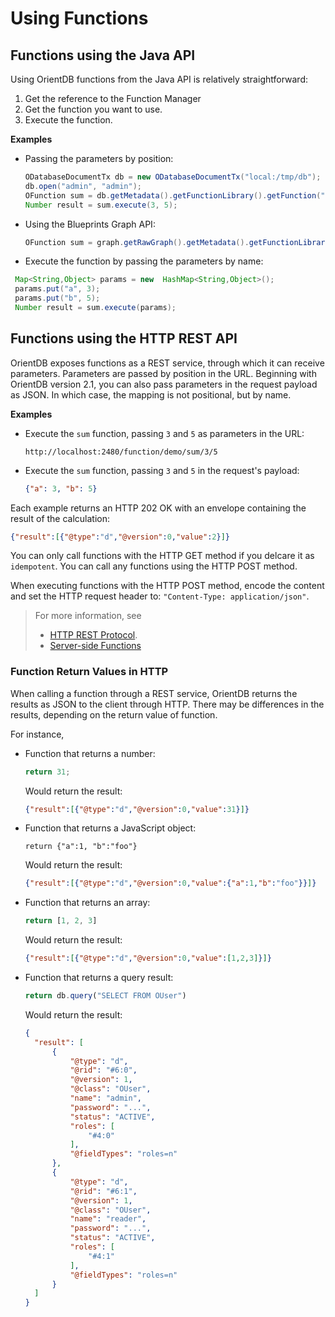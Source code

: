 # Using Functions

## Functions using the Java API

Using OrientDB functions from the Java API is relatively straightforward:

1. Get the reference to the Function Manager
1. Get the function you want to use.
1. Execute the function.

**Examples**

- Passing the parameters by position:

  ```java
  ODatabaseDocumentTx db = new ODatabaseDocumentTx("local:/tmp/db");
  db.open("admin", "admin");
  OFunction sum = db.getMetadata().getFunctionLibrary().getFunction("sum");
  Number result = sum.execute(3, 5);
  ```

- Using the Blueprints Graph API:


  ```java
  OFunction sum = graph.getRawGraph().getMetadata().getFunctionLibrary().getFunction("sum");
  ```

- Execute the function by passing the parameters by name:

 ```java
  Map<String,Object> params = new  HashMap<String,Object>();
  params.put("a", 3);
  params.put("b", 5);
  Number result = sum.execute(params);
  ```

## Functions using the HTTP REST API

OrientDB exposes functions as a REST service, through which it can receive parameters.  Parameters are passed by position in the URL.  Beginning with OrientDB version 2.1, you can also pass parameters in the request payload as JSON.  In which case, the mapping is not positional, but by name.

**Examples**

- Execute the `sum` function, passing `3` and `5` as parameters in the URL:

  ```
  http://localhost:2480/function/demo/sum/3/5
  ```
  
- Execute the `sum` function, passing `3` and `5` in the request's payload:

  ```json
  {"a": 3, "b": 5}
  ```
  
Each example returns an HTTP 202 OK with an envelope containing the result of the calculation:

```json
{"result":[{"@type":"d","@version":0,"value":2}]}
```

You can only call functions with the HTTP GET method if you delcare it as `idempotent`.  You can call any functions using the HTTP POST method.

When executing functions with the HTTP POST method, encode the content and set the HTTP request header to: `"Content-Type: application/json"`.

>For more information, see 
>- [HTTP REST Protocol](OrientDB-REST.md#function). 
>- [Server-side Functions](Functions-Server.md)

### Function Return Values in HTTP

When calling a function through a REST service, OrientDB returns the results as JSON to the client through HTTP.  There may be differences in the results, depending on the return value of function.

For instance,

- Function that returns a number:

  ```javascript
  return 31;
  ```
  
  Would return the result:
  
  ```json
  {"result":[{"@type":"d","@version":0,"value":31}]}
  ```
  
- Function that returns a JavaScript object:

  ```
  return {"a":1, "b":"foo"}
  ```

  Would return the result:

  ```json
  {"result":[{"@type":"d","@version":0,"value":{"a":1,"b":"foo"}}]}
  ```

- Function that returns an array:

  ```javascript
  return [1, 2, 3]
  ```

  Would return the result:
  
  ```json
  {"result":[{"@type":"d","@version":0,"value":[1,2,3]}]}
  ```

- Function that returns a query result:

  ```javascript
  return db.query("SELECT FROM OUser")
  ```

  Would return the result:
  
  ```json
  {
    "result": [
        {
            "@type": "d",
            "@rid": "#6:0",
            "@version": 1,
            "@class": "OUser",
            "name": "admin",
            "password": "...",
            "status": "ACTIVE",
            "roles": [
                "#4:0"
            ],
            "@fieldTypes": "roles=n"
        },
        {
            "@type": "d",
            "@rid": "#6:1",
            "@version": 1,
            "@class": "OUser",
            "name": "reader",
            "password": "...",
            "status": "ACTIVE",
            "roles": [
                "#4:1"
            ],
            "@fieldTypes": "roles=n"
        }
    ]
  }
  ```



